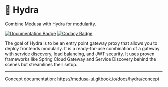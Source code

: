 # 🐲 Hydra

Combine Medusa with Hydra for modularity. 

[![Documentation Badge](https://img.shields.io/badge/Documentation-medusa--ui.gitbook.io%2Fdocs-informational)](https://medusa-ui.gitbook.io/docs/) [![Codacy Badge](https://app.codacy.com/project/badge/Grade/bcc42d042ef5433aa6913ded9ba80da7)](https://www.codacy.com/gh/medusa-ui/hydra/dashboard?utm_source=github.com&amp;utm_medium=referral&amp;utm_content=medusa-ui/hydra&amp;utm_campaign=Badge_Grade)

The goal of Hydra is to be an entry point gateway proxy that allows you to deploy frontends modularly. It is a ready-for-use combination of a gateway with service discovery, load balancing, and JWT security. It uses proven frameworks like Spring Cloud Gateway and Service Discovery behind the scenes but streamlines their setup.

---

Concept documentation: https://medusa-ui.gitbook.io/docs/hydra/concept
